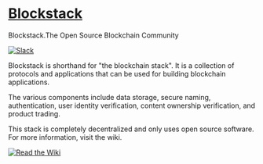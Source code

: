 # [Blockstack](http://blockstack.org)
Blockstack.The Open Source Blockchain Community

[![Slack](http://slack.blockstack.org/badge.svg)](http://slack.blockstack.org/)


Blockstack is shorthand for "the blockchain stack". It is a collection of protocols and applications that can be used for building blockchain applications.

The various components include data storage, secure naming, authentication, user identity verification, content ownership verification, and product trading.

This stack is completely decentralized and only uses open source software.
For more information, visit the wiki.

[![Read the Wiki](/images/read-the-wiki.png)](https://github.com/blockstack/blockstack/wiki)

